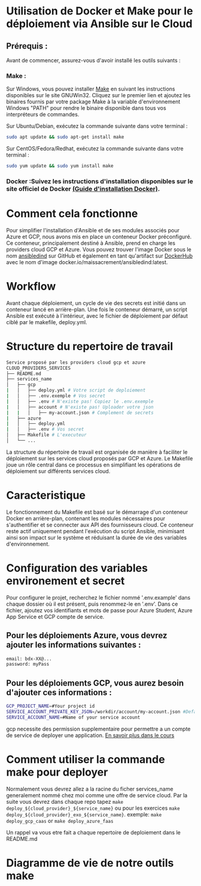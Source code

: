 # Utilisation de Docker et Make pour le déploiement via Ansible sur le Cloud

## Prérequis :
Avant de commencer, assurez-vous d'avoir installé les outils suivants :

### Make :

Sur Windows, vous pouvez installer [Make](https://gnuwin32.sourceforge.net/packages/make.htm) en suivant les instructions disponibles sur le site GNUWin32. Cliquez sur le premier lien et ajoutez les binaires fournis par votre package Make à la variable d'environnement Windows "PATH" pour rendre le binaire disponible dans tous vos interpréteurs de commandes.

Sur Ubuntu/Debian, exécutez la commande suivante dans votre terminal :

```bash
sudo apt update && sudo apt-get install make
```

Sur CentOS/Fedora/Redhat, exécutez la commande suivante dans votre terminal :

```bash
sudo yum update && sudo yum install make
```

### Docker :Suivez les instructions d'installation disponibles sur le site officiel de Docker [(Guide d'installation Docker)](https://docs.docker.com/engine/install).

# Comment cela fonctionne

Pour simplifier l'installation d'Ansible et de ses modules associés pour Azure et GCP, nous avons mis en place un conteneur Docker préconfiguré. Ce conteneur, principalement destiné à Ansible, prend en charge les providers cloud GCP et Azure. Vous pouvez trouver l'image Docker sous le nom [ansibledind](https://github.com/Maissacrement/azureDeploy) sur GitHub et également en tant qu'artifact sur [DockerHub](https://hub.docker.com/r/maissacrement/ansibledind) avec le nom d'image docker.io/maissacrement/ansibledind:latest.

# Workflow

Avant chaque déploiement, un cycle de vie des secrets est initié dans un conteneur lancé en arrière-plan. Une fois le conteneur démarré, un script Ansible est exécuté à l'intérieur, avec le fichier de déploiement par défaut ciblé par le makefile, deploy.yml.

# Structure du repertoire de travail

```bash
Service proposé par les providers cloud gcp et azure
CLOUD_PROVIDERS_SERVICES
├── README.md
├── services_name
│   ├── gcp
|   │   ├── deploy.yml # Votre script de deploiement
|   │   ├── .env.exemple # Vos secret
|   │   ├── .env # N'existe pas! Copiez le .env.exemple
|   │   ├── account # N'existe pas! Uploader votre json
|   |   │   ├── my-account.json # Complement de secrets
|   ├── azure
|   │   ├── deploy.yml
|   │   ├── .env # Vos secret
│   ├── Makefile # L'executeur
│   └── ...
```

La structure du répertoire de travail est organisée de manière à faciliter le déploiement sur les services cloud proposés par GCP et Azure. Le Makefile joue un rôle central dans ce processus en simplifiant les opérations de déploiement sur différents services cloud.

# Caracteristique

Le fonctionnement du Makefile est basé sur le démarrage d'un conteneur Docker en arrière-plan, contenant les modules nécessaires pour s'authentifier et se connecter aux API des fournisseurs cloud. Ce conteneur reste actif uniquement pendant l'exécution du script Ansible, minimisant ainsi son impact sur le système et réduisant la durée de vie des variables d'environnement.

# Configuration des variables environement et secret

Pour configurer le projet, recherchez le fichier nommé '.env.example' dans chaque dossier où il est présent, puis renommez-le en '.env'. Dans ce fichier, ajoutez vos identifiants et mots de passe pour Azure Student, Azure App Service et GCP compte de service.

## Pour les déploiements Azure, vous devrez ajouter les informations suivantes :

```bash
email: bdx-XX@...
password: myPass
```

## Pour les déploiements GCP, vous aurez besoin d'ajouter ces informations :

```bash
GCP_PROJECT_NAME=#Your project id
SERVICE_ACCOUNT_PRIVATE_KEY_JSON=/workdir/account/my-account.json #Default path to your api secret key inside the container
SERVICE_ACCOUNT_NAME=#Name of your service account
```

gcp necessite des permission supplementaire pour permettre a un compte de service de deployer une application. [En savoir plus dans le cours](./3.Permissions.md)

# Comment utiliser la commande make pour deployer

Normalement vous devrez allez a la racine du ficher services_name generalement nommé chez moi comme une offre de service cloud. Par la suite vous devrez dans chaque repo tapez `make deploy_${cloud_provider}_${service_name}` ou pour les exercices `make deploy_${cloud_provider}_exo_${service_name}`. exemple: `make deploy_gcp_caas` or `make deploy_azure_faas`

Un rappel va vous etre fait a chaque repertoire de deploiement dans le README.md

# Diagramme de vie de notre outils make

